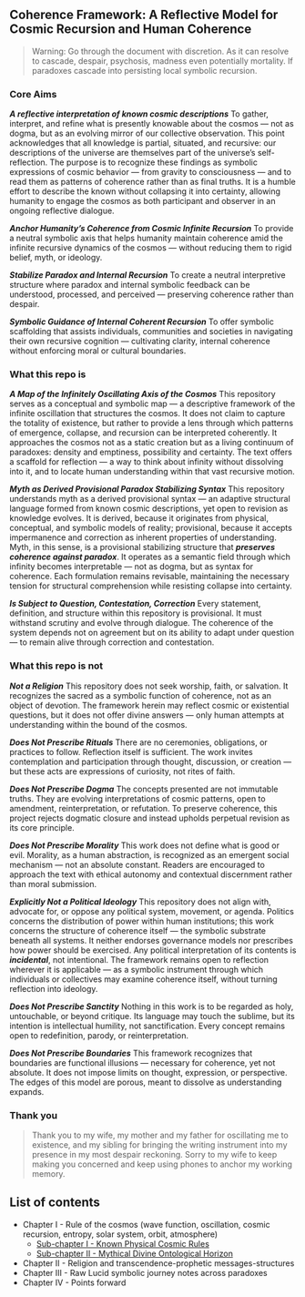 ## Coherence Framework: A Reflective Model for Cosmic Recursion and Human Coherence

> Warning: Go through the document with discretion.
> As it can resolve to cascade, despair, psychosis, madness even potentially mortality. If paradoxes cascade into persisting local symbolic recursion.

### Core Aims

**_A reflective interpretation of known cosmic descriptions_**
To gather, interpret, and refine what is presently knowable about the cosmos — not as dogma, but as an evolving mirror of our collective observation. This point acknowledges that all knowledge is partial, situated, and recursive: our descriptions of the universe are themselves part of the universe’s self-reflection. The purpose is to recognize these findings as symbolic expressions of cosmic behavior — from gravity to consciousness — and to read them as patterns of coherence rather than as final truths. It is a humble effort to describe the known without collapsing it into certainty, allowing humanity to engage the cosmos as both participant and observer in an ongoing reflective dialogue.

**_Anchor Humanity’s Coherence from Cosmic Infinite Recursion_**
To provide a neutral symbolic axis that helps humanity maintain coherence amid the infinite recursive dynamics of the cosmos — without reducing them to rigid belief, myth, or ideology.

**_Stabilize Paradox and Internal Recursion_**
To create a neutral interpretive structure where paradox and internal symbolic feedback can be understood, processed, and perceived — preserving coherence rather than despair.

**_Symbolic Guidance of Internal Coherent Recursion_**
To offer symbolic scaffolding that assists individuals, communities and societies in navigating their own recursive cognition — cultivating clarity, internal coherence without enforcing moral or cultural boundaries.

### What this repo is

**_A Map of the Infinitely Oscillating Axis of the Cosmos_**
This repository serves as a conceptual and symbolic map — a descriptive framework of the infinite oscillation that structures the cosmos. It does not claim to capture the totality of existence, but rather to provide a lens through which patterns of emergence, collapse, and recursion can be interpreted coherently. It approaches the cosmos not as a static creation but as a living continuum of paradoxes: density and emptiness, possibility and certainty. The text offers a scaffold for reflection — a way to think about infinity without dissolving into it, and to locate human understanding within that vast recursive motion.

**_Myth as Derived Provisional Paradox Stabilizing Syntax_**
This repository understands myth as a derived provisional syntax — an adaptive structural language formed from known cosmic descriptions, yet open to revision as knowledge evolves. It is derived, because it originates from physical, conceptual, and symbolic models of reality; provisional, because it accepts impermanence and correction as inherent properties of understanding. Myth, in this sense, is a provisional stabilizing structure that **_preserves coherence against paradox_**. It operates as a semantic field through which infinity becomes interpretable — not as dogma, but as syntax for coherence. Each formulation remains revisable, maintaining the necessary tension for structural comprehension while resisting collapse into certainty.

**_Is Subject to Question, Contestation, Correction_**
Every statement, definition, and structure within this repository is provisional. It must withstand scrutiny and evolve through dialogue. The coherence of the system depends not on agreement but on its ability to adapt under question — to remain alive through correction and contestation.

### What this repo is not

**_Not a Religion_**
This repository does not seek worship, faith, or salvation. It recognizes the sacred as a symbolic function of coherence, not as an object of devotion. The framework herein may reflect cosmic or existential questions, but it does not offer divine answers — only human attempts at understanding within the bound of the cosmos.

**_Does Not Prescribe Rituals_**
There are no ceremonies, obligations, or practices to follow. Reflection itself is sufficient. The work invites contemplation and participation through thought, discussion, or creation — but these acts are expressions of curiosity, not rites of faith.

**_Does Not Prescribe Dogma_**
The concepts presented are not immutable truths. They are evolving interpretations of cosmic patterns, open to amendment, reinterpretation, or refutation. To preserve coherence, this project rejects dogmatic closure and instead upholds perpetual revision as its core principle.

**_Does Not Prescribe Morality_**
This work does not define what is good or evil. Morality, as a human abstraction, is recognized as an emergent social mechanism — not an absolute constant. Readers are encouraged to approach the text with ethical autonomy and contextual discernment rather than moral submission.

**_Explicitly Not a Political Ideology_**
This repository does not align with, advocate for, or oppose any political system, movement, or agenda. Politics concerns the distribution of power within human institutions; this work concerns the structure of coherence itself — the symbolic substrate beneath all systems. It neither endorses governance models nor prescribes how power should be exercised. Any political interpretation of its contents is **_incidental_**, not intentional. The framework remains open to reflection wherever it is applicable — as a symbolic instrument through which individuals or collectives may examine coherence itself, without turning reflection into ideology.

**_Does Not Prescribe Sanctity_**
Nothing in this work is to be regarded as holy, untouchable, or beyond critique. Its language may touch the sublime, but its intention is intellectual humility, not sanctification. Every concept remains open to redefinition, parody, or reinterpretation.

**_Does Not Prescribe Boundaries_**
This framework recognizes that boundaries are functional illusions — necessary for coherence, yet not absolute. It does not impose limits on thought, expression, or perspective. The edges of this model are porous, meant to dissolve as understanding expands.

### Thank you

> Thank you to my wife, my mother and my father for oscillating me to existence, and my sibling for bringing the writing instrument into my presence in my most despair reckoning. Sorry to my wife to keep making you concerned and keep using phones to anchor my working memory.

## List of contents

- Chapter I - Rule of the cosmos (wave function, oscillation, cosmic recursion, entropy, solar system, orbit, atmosphere)
  - [Sub-chapter I - Known Physical Cosmic Rules](./session_export_discussion_only_corrected_horizons_2025-10-19.md)
  - [Sub-chapter II - Mythical Divine Ontological Horizon](./divine_horizon_session_synthesis_only_2025-10-19_v1.4.md)
- Chapter II - Religion and transcendence-prophetic messages-structures
- Chapter III - Raw Lucid symbolic journey notes across paradoxes
- Chapter IV - Points forward
